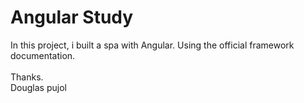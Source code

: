 # Angular Study
In this project, i built a spa with Angular. Using the official framework documentation.
<br>
<br>
Thanks.<br>
Douglas pujol
